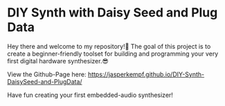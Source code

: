 # DIY Synth with Daisy Seed and Plug Data

Hey there and welcome to my repository!👋 The goal of this project is to create a beginner-friendly toolset for building and programming your very first digital hardware synthesizer.😎

View the Github-Page here: https://jasperkempf.github.io/DIY-Synth-DaisySeed-and-PlugData/

Have fun creating your first embedded-audio synthesizer! 
